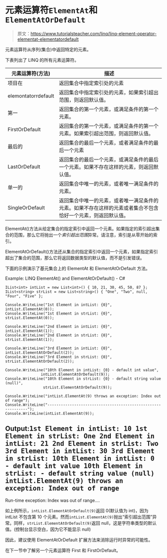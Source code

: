 # 元素运算符`ElementAt`和`ElementAtOrDefault`

> 原文：<https://www.tutorialsteacher.com/linq/linq-element-operator-elementat-elementatordefault>

元素运算符从序列(集合)中返回特定的元素。

下表列出了 LINQ 的所有元素运算符。

| 元素运算符(方法) | 描述 |
| --- | --- |
| 项目在 | 返回集合中指定索引处的元素 |
| elemontatorrdefault | 返回集合中指定索引处的元素，如果索引超出范围，则返回默认值。 |
| 第一 | 返回集合的第一个元素，或满足条件的第一个元素。 |
| FirstOrDefault | 返回集合的第一个元素，或满足条件的第一个元素。如果索引超出范围，则返回默认值。 |
| 最后的 | 返回集合的最后一个元素，或者满足条件的最后一个元素 |
| LastOrDefault | 返回集合的最后一个元素，或满足条件的最后一个元素。如果不存在这样的元素，则返回默认值。 |
| 单一的 | 返回集合中唯一的元素，或者唯一满足条件的元素。 |
| SingleOrDefault | 返回集合中唯一的元素，或者唯一满足条件的元素。如果不存在这样的元素或者集合不包含恰好一个元素，则返回默认值。 |

ElementAt()方法从给定集合的指定索引中返回一个元素。如果指定的索引超出集合的范围，那么它将抛出一个*索引超出范围*异常。请注意，索引是从零开始的索引。

ElementAtOrDefault()方法还从集合的指定索引中返回一个元素，如果指定索引超出了集合的范围，那么它将返回数据类型的默认值，而不是引发错误。

下面的示例演示了基元集合上的 ElementAt 和 ElementAtOrDefault 方法。

Example: LINQ ElementAt() and ElementAtOrDefault() - C#

```
IList<int> intList = new List<int>() { 10, 21, 30, 45, 50, 87 };
IList<string> strList = new List<string>() { "One", "Two", null, "Four", "Five" };

Console.WriteLine("1st Element in intList: {0}", intList.ElementAt(0));
Console.WriteLine("1st Element in strList: {0}", strList.ElementAt(0));

Console.WriteLine("2nd Element in intList: {0}", intList.ElementAt(1));
Console.WriteLine("2nd Element in strList: {0}", strList.ElementAt(1));

Console.WriteLine("3rd Element in intList: {0}", intList.ElementAtOrDefault(2));
Console.WriteLine("3rd Element in strList: {0}", strList.ElementAtOrDefault(2));

Console.WriteLine("10th Element in intList: {0} - default int value", 
                intList.ElementAtOrDefault(9));		
Console.WriteLine("10th Element in strList: {0} - default string value (null)",
                 strList.ElementAtOrDefault(9));		

Console.WriteLine("intList.ElementAt(9) throws an exception: Index out of range");
Console.WriteLine("-------------------------------------------------------------");
Console.WriteLine(intList.ElementAt(9));
```

Output:<samp>1st Element in intList: 10
1st Element in strList: One
2nd Element in intList: 21
2nd Element in strList: Two
3rd Element in intList: 30
3rd Element in strList:
10th Element in intList: 0 - default int value
10th Element in strList: - default string value (null)
intList.ElementAt(9) throws an exception: Index out of range
-------------------------------------------------------------
Run-time exception: Index was out of range....</samp>

如上例所示，`intList.ElementAtOrDefault(9)`返回 0(默认值为 int)，因为 intList 不包含第 10 个元素。然而`intList.ElementAt(9)`抛出“索引超出范围”异常。同样，`strList.ElementAtOrDefault(9)`返回 null，这是字符串类型的默认值。(控制台显示空白，因为它不能显示 null)

因此，建议使用 ElementAtOrDefault 扩展方法来消除运行时异常的可能性。

在下一节中了解另一个元素运算符 First 和 FirstOrDefault。